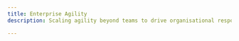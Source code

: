 ```yaml
---
title: Enterprise Agility
description: Scaling agility beyond teams to drive organisational responsiveness and adaptability.

---
```


